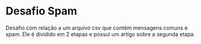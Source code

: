# Desafio Spam
Desafio com relação a um arquivo csv que contém mensagens comuns e spam. Ele é dividido em 2 etapas e possui um artigo sobre a segunda etapa.
